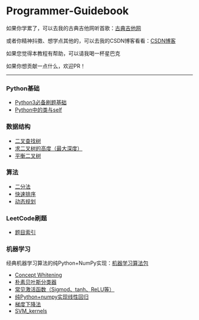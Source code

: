 # Programmer-Guidebook

如果你学累了，可以去我的古典吉他网听首歌：[古典吉他网](https://classicalguitar.cn/)

或者你精神抖擞、想学点其他的，可以去我的CSDN博客看看：[CSDN博客](https://blog.csdn.net/fengyuesong)

如果您觉得本教程有帮助，可以请我喝一杯星巴克

如果你想贡献一点什么，欢迎PR！

***
### Python基础
- [Python3必备刷题基础](/Python基础/Python3.md)
- [Python中的类与self](/Python基础/Python中的类与self.md)


### 数据结构
- [二叉查找树](/数据结构/二叉查找树.md)
- [求二叉树的高度（最大深度）](/数据结构/求二叉树的高度（最大深度）.md)
- [平衡二叉树](/数据结构/平衡二叉树.md)


### 算法
- [二分法](/算法/二分法.md)
- [快速排序](/算法/快速排序.md)
- [动态规划](/算法/动态规划.md)


### LeetCode刷题
- [题目索引](/LeetCode刷题/题目索引.md)


### 机器学习
经典机器学习算法的纯Python+NumPy实现：[机器学习算法包](https://github.com/yuesong-feng/Machine-Learning-Algorithms)

- [Concept Whitening](/机器学习/CW.md)
- [朴素贝叶斯分类器](/机器学习/朴素贝叶斯分类器.md)
- [常见激活函数（Sigmod、tanh、ReLU等）](/机器学习/常见激活函数.md)
- [纯Python+numpy实现线性回归]()
- [梯度下降法]()
- [SVM_kernels](/机器学习/SVM_kernels.md)

<!-- ### 数学 -->
<!-- - [程序员必备数学基础](/数学/程序员必备数学基础.md) -->


